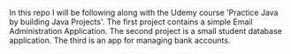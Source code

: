 In this repo I will be following along with the Udemy course 'Practice Java by building Java Projects'.
The first project contains a simple Email Administration Application.
The second project is a small student database application.
The third is an app for managing bank accounts.
